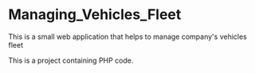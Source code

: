 # Managing_Vehicles_Fleet
This is a small web application that helps to manage company's vehicles fleet

This is a project containing PHP code.
